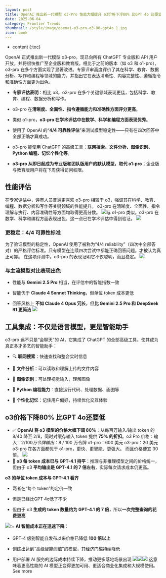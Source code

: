 ```yaml
---
layout: post
title: OpenAI 推出新一代模型 o3-Pro 性能大幅提升 o3价格下浮80% 比GPT 4o 还便宜
date: 2025-06-04
category: Frontier Trends
thumbnail: /style/image/openai-o3-pro-o3-80-gpt4o_1.jpg
icon: book
---
```

* content
{:toc}

OpenAI 正式推出新一代模型 o3-pro，现已向所有 ChatGPT 专业版和 API 用户开放，并将很快推广至企业版和教育版。相比于之前的版本（如 o3 和 o1-pro），o3-pro 在多个方面实现了显著改进。专家评审高度评价了其在科学、教育、数据分析、写作和编程等领域的能力，并指出它在表达清晰性、内容完整性、遵循指令和准确性方面更为出色。

- **专家评估表明**：相比 o3，o3-pro 在多个关键领域表现更佳，包括科学、教育、编程、数据分析和写作。

- o3-pro 在**清晰度、全面性、指令遵循能力和准确性方面评分更高**。

- 类似 o1-pro，**o3-pro 在学术评估中在数学、科学和编程方面表现优秀**。

- 使用了 OpenAI 的“**4/4 可靠性评估**”来测试模型稳定性——只有在四次回答中全部正确才算成功。

- o3-pro 能使用 ChatGPT 的高级工具：**联网搜索、文件分析、图像识别、Python 编程、记忆个性化等**。

- **o3-pro 从即日起成为专业版和团队版用户的默认模型，取代 o1-pro**；企业版与教育版用户将在下周获得访问权限。

## 性能评估
在专家评估中，评审人员普遍更喜欢 o3-pro 相较于 o3，强调其在科学、教育、编程、数据分析和写作等关键领域的性能提升。
o3-pro 在清晰度、全面性、指令理解与执行、内容准确性等方面均取得更高分数。
![](https://assets-v2.circle.so/2tqnm5fltvhbxan3e6ti53ajyw4f)与 o1-pro 类似，o3-pro 在数学、科学和编程方面表现出色，这一点已在学术评估中得到验证。
![](https://assets-v2.circle.so/6yt5p5yk0z3s5qw5e6jntrn14myf)
### 更稳定：4/4 可靠性标准
为了验证模型的稳定性，OpenAI 使用了被称为“4/4 reliability”（四次中全部答对）的严格评估标准。只有模型在连续四次尝试中都能正确回答问题，才被认为真正可靠。
在这项评测中，o3-pro 的表现证明它不仅聪明，而且稳定。
![](https://assets-v2.circle.so/p78uv7u0jx6qj41ha8b3m5uulv4y)
### **与主流模型对比表现出色**

- 性能与 **Gemini 2.5 Pro** 相当，在评估中的智能指数一致

- 智能优于 **Claude 4 Sonnet Thinking**，但单位 token 成本更低

- 回答风格上 **不如 Claude 4 Opus 冗长**，但**比 Gemini 2.5 Pro 和 DeepSeek R1 更简洁**
![](https://assets-v2.circle.so/69vzfr4ixlfoms8z32imyuihkljq)

## 工具集成：不仅是语言模型，更是智能助手
o3-pro 远不只是“会聊天”的 AI，它集成了 ChatGPT 的全部高级工具，使其成为真正多才多艺的智能助手：

- 🔍 **联网搜索**：快速查找和整合实时信息

- 📁 **文件分析**：可以读取和理解上传的文件内容

- 🧠 **图像识别**：可处理视觉输入，理解图像

- 🐍 **Python 编程能力**：直接运行代码、处理数据、画图等

- 🧷 **个性化记忆**：记住用户偏好，持续优化交互体验

## **o3价格下降80% 比GPT 4o还要低**

- ✅ **OpenAI 将 o3 模型的价格大幅下调 80%**：从每百万输入/输出 token 的 $8/$40 降至 $2/$8，同时对缓存输入 token 提供 **75% 的折扣**。o3 Pro 价格：输入：$2 / 100 万令牌 输出：$8 / 100 万令牌
o1-pro：600 美元 
o3-pro：20 美元  
o3-pro 在各方面都优于 o1-pro，更快、更智能、更强大。
而且价格便宜 30 倍。
![](https://assets-v2.circle.so/3ta4garf7dffm1wc8827btng9fyn)
- 🧮 **o3 每 token 成本已与 GPT-4.1 持平**：推理与非推理模型之间的价格统一，但由于 o3 **平均输出是 GPT-4.1 的 7 倍左右**，实际每次请求成本仍更高。

**o3 的单位 token 成本与 GPT-4.1 看齐**

- 两者在“每个 token”的定价一致

- 但是已经比GPT 4o低了不少

- 但由于 o3 **生成的 token 数量约为 GPT-4.1 的 7 倍**，所以**一次完整查询的花费更高**

![](https://assets-v2.circle.so/9llcsb9v5m7vixufd3xj1oo7dak5)📉 **AI 智能成本正在迅速下降**：

- GPT-4 级别智能自发布以来价格已降低 **100 倍以上**

- 训练出达到“高级智能阈值”的模型，其经济门槛持续降低

- 用户部署 AI 服务的边际成本持续下降，推动更多落地场景出现
![](https://assets-v2.circle.so/36fqnt8j9grjvyx2dxx7ft9ohca1)![](https://assets-v2.circle.so/zpjc67nsj2vwt2zwp8rnllxu00an)![](https://assets-v2.circle.so/9j1aq7wac5milo5xum4cutiwk952)
这意味着更高性能的 AI 模型正变得更加可用、更适合商业化集成和大规模使用。
See more